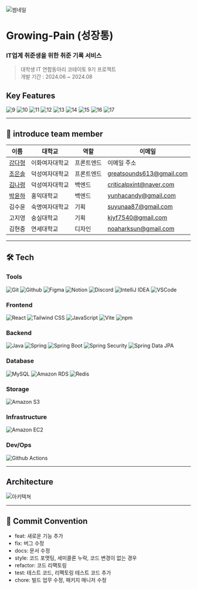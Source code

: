 ![썸네일](https://github.com/user-attachments/assets/b8cb030a-14cc-4a11-b49a-a06fd2f59971)

# Growing-Pain (성장통)
### IT업계 취준생을 위한 취준 기록 서비스

> 대학생 IT 연합동아리 코테이토 9기 프로젝트 </br>
> 개발 기간 : 2024.06 ~ 2024.08 </br>

## Key Features
![9](https://github.com/user-attachments/assets/de440534-47a2-4d09-8af7-ce21e8385085)
![10](https://github.com/user-attachments/assets/3d784868-25b7-4830-b8db-b41344fe4c7e)
![11](https://github.com/user-attachments/assets/c5193bad-cd87-44ae-8bb6-e6ddcdd92e96)
![12](https://github.com/user-attachments/assets/8b19d100-c8a8-46d5-8ba0-1a94fc99c7fd)
![13](https://github.com/user-attachments/assets/46c690aa-c79c-417e-9dde-87b95f324a68)
![14](https://github.com/user-attachments/assets/5ba532ec-b66a-4086-960c-e8d00c44b919)
![15](https://github.com/user-attachments/assets/66f43e3a-b6ab-4897-ba0c-5740c5db59d2)
![16](https://github.com/user-attachments/assets/e557766f-d4f2-4ed3-b4a2-5f95dae77a0a)
![17](https://github.com/user-attachments/assets/f337b015-8a5d-4877-8ffd-7cf2a9f48ef5)

---

## 👋 introduce team member

| 이름                                  |대학교        |역할  | 이메일                |
|-------------------------------------| -------------- | ------ | -------------------- |
| [강다형](https://github.com/yongaricode)   | 이화여자대학교 | 프론트엔드 | 이메일 주소 |
| [조은솔](https://github.com/haydenCho) | 덕성여자대학교     | 프론트엔드 | greatsounds613@gmail.com |
| [김나령](https://github.com//nar0ng)    | 덕성여자대학교     | 백엔드 | criticalpxint@naver.com |
| [박윤하](https://github.com/yunhacandy)   | 홍익대학교    | 백엔드 | yunhacandy@gmail.com |
| 김수윤                                | 숙명여자대학교     | 기획 | suyunaa87@gmail.com |
| 고지영                               | 숭실대학교     | 기획 | kjyf7540@gmail.com |
| 김현중                                 | 연세대학교    | 디자인 | noaharksun@gmail.com |


---

## 🛠️ Tech

### Tools
![Git](https://img.shields.io/badge/Git-F05032?style=for-the-badge&logo=git&logoColor=white)
![Github](https://img.shields.io/badge/Github-F05032?style=for-the-badge&logo=github&logoColor=white)
![Figma](https://img.shields.io/badge/Figma-24E1E?style=for-the-badge&logo=figma&logoColor=white)
![Notion](https://img.shields.io/badge/Notion-000000?style=for-the-badge&logo=notion&logoColor=white)
![Discord](https://img.shields.io/badge/Discord-5865F2?style=for-the-badge&logo=discord&logoColor=white)
![IntelliJ IDEA](https://img.shields.io/badge/IntelliJ_IDEA-000000?style=for-the-badge&logo=intellijidea&logoColor=white)
![VSCode](https://img.shields.io/badge/VSCode-2C2C32?style=for-the-badge&logo=visual-studio-code&logoColor=white)


### Frontend
![React](https://img.shields.io/badge/React-61DAFB?style=for-the-badge&logo=react&logoColor=white)
![Tailwind CSS](https://img.shields.io/badge/Tailwind_CSS-06B6D4?style=for-the-badge&logo=tailwindcss&logoColor=white)
![JavaScript](https://img.shields.io/badge/Javascript-F7DF1E?style=for-the-badge&logo=javascript&logoColor=white)
![Vite](https://img.shields.io/badge/Vite-646CFF?style=for-the-badge&logo=vite&logoColor=white)
![npm](https://img.shields.io/badge/npm-CB3837?style=for-the-badge&logo=npm&logoColor=white)


### Backend
![Java](https://img.shields.io/badge/java-007396?style=for-the-badge&logo=java&logoColor=white)
![Spring](https://img.shields.io/badge/Spring-6DB33F?style=for-the-badge&logo=spring&logoColor=white)
![Spring Boot](https://img.shields.io/badge/Spring_Boot-F2F4F9?style=for-the-badge&logo=spring-boot)
![Spring Security](https://img.shields.io/badge/Spring_Security-6DB33F?style=for-the-badge&logo=spring-security&logoColor=white)
![Spring Data JPA](https://img.shields.io/badge/Spring_Data_JPA-6DB33F?style=for-the-badge&logo=spring&logoColor=white)


### Database
![MySQL](https://img.shields.io/badge/mysql-%2300f.svg?style=for-the-badge&logo=mysql&logoColor=white)
![Amazon RDS](https://img.shields.io/badge/Amazon_RDS-527FFF?style=for-the-badge&logo=amazon-rds&logoColor=white)
![Redis](https://img.shields.io/badge/redis-DC382D?style=for-the-badge&logo=redis&logoColor=white)

### Storage
![Amazon S3](https://img.shields.io/badge/Amazon_S3-569A31?style=for-the-badge&logo=amazon-s3&logoColor=white)

### Infrastructure
![Amazon EC2](https://img.shields.io/badge/Amazon_EC2-FF9900?style=for-the-badge&logo=amazonec2&logoColor=white)

### Dev/Ops
![Github Actions](https://img.shields.io/badge/githubactions-2088FF?style=for-the-badge&logo=githubactions&logoColor=white)

---

## Architecture
![아키텍쳐](https://github.com/user-attachments/assets/83a6a6fa-b07a-4090-a5c4-5725bd5fd4c8)

---

## 🎯 Commit Convention

- feat: 새로운 기능 추가
- fix: 버그 수정
- docs: 문서 수정
- style: 코드 포맷팅, 세미콜론 누락, 코드 변경이 없는 경우
- refactor: 코드 리팩토링
- test: 테스트 코드, 리펙토링 테스트 코드 추가
- chore: 빌드 업무 수정, 패키지 매니저 수정
